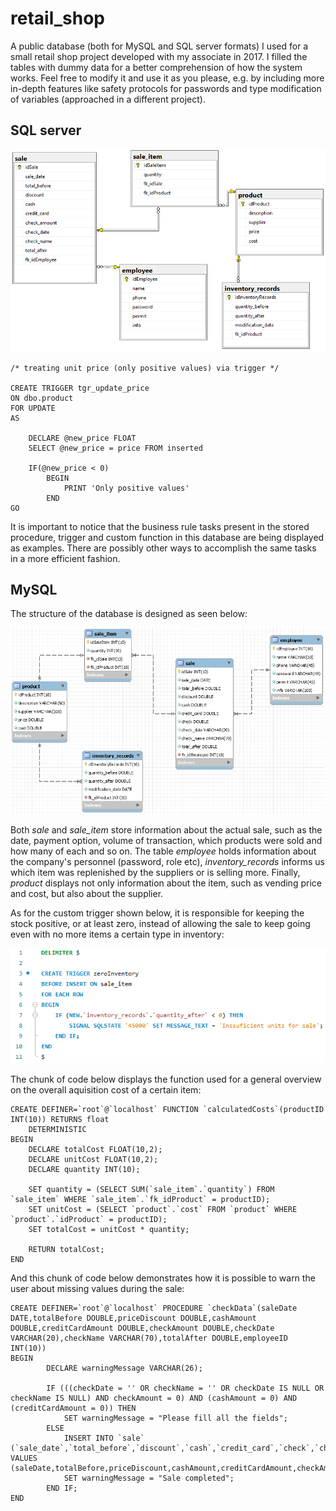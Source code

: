 # retail_shop
A public database (both for MySQL and SQL server formats) I used for a small retail shop project developed with my associate in 2017. I filled the tables with dummy data for a better comprehension of how the system works. Feel free to modify it and use it as you please, e.g. by including more in-depth features like safety protocols for passwords and type modification of variables (approached in a different project).

## SQL server

![sqlserver](https://raw.githubusercontent.com/dallasferraz/retail_shop/master/sqlserverdb.png)

```tsql
/* treating unit price (only positive values) via trigger */

CREATE TRIGGER tgr_update_price
ON dbo.product
FOR UPDATE
AS 

	DECLARE @new_price FLOAT
	SELECT @new_price = price FROM inserted

	IF(@new_price < 0)
		BEGIN
			PRINT 'Only positive values'
		END
GO
```

It is important to notice that the business rule tasks present in the stored procedure, trigger and custom function in this database are being displayed as examples. There are possibly other ways to accomplish the same tasks in a more efficient fashion. 

## MySQL

The structure of the database is designed as seen below:

![retail shop panorama](https://raw.githubusercontent.com/dallasferraz/retail_shop/master/mysqlmodel.png)

Both *sale* and *sale_item* store information about the actual sale, such as the date, payment option, volume of transaction, which products were sold and how many of each and so on. The table *employee* holds information about the company's personnel (password, role etc), *inventory_records* informs us which item was replenished by the suppliers or is selling more. Finally, *product* displays not only information about the item, such as vending price and cost, but also about the supplier.

As for the custom trigger shown below, it is responsible for keeping the stock positive, or at least zero, instead of allowing the sale to keep going even with no more items a certain type in inventory:

![trigger code](https://raw.githubusercontent.com/dallasferraz/retail_shop/master/zeroinventorytrigger.png)

The chunk of code below displays the function used for a general overview on the overall aquisition cost of a certain item:

```mysql
CREATE DEFINER=`root`@`localhost` FUNCTION `calculatedCosts`(productID INT(10)) RETURNS float
    DETERMINISTIC
BEGIN
	DECLARE totalCost FLOAT(10,2);
    DECLARE unitCost FLOAT(10,2);
    DECLARE quantity INT(10);
    
    SET quantity = (SELECT SUM(`sale_item`.`quantity`) FROM `sale_item` WHERE `sale_item`.`fk_idProduct` = productID);
    SET unitCost = (SELECT `product`.`cost` FROM `product` WHERE `product`.`idProduct` = productID);
    SET totalCost = unitCost * quantity;
    
    RETURN totalCost;
END
```

And this chunk of code below demonstrates how it is possible to warn the user about missing values during the sale:

```mysql
CREATE DEFINER=`root`@`localhost` PROCEDURE `checkData`(saleDate DATE,totalBefore DOUBLE,priceDiscount DOUBLE,cashAmount DOUBLE,creditCardAmount DOUBLE,checkAmount DOUBLE,checkDate VARCHAR(20),checkName VARCHAR(70),totalAfter DOUBLE,employeeID INT(10))
BEGIN
        DECLARE warningMessage VARCHAR(26);
		
		IF (((checkDate = '' OR checkName = '' OR checkDate IS NULL OR checkName IS NULL) AND checkAmount = 0) AND (cashAmount = 0) AND (creditCardAmount = 0)) THEN
			SET warningMessage = "Please fill all the fields";
		ELSE
			INSERT INTO `sale` (`sale_date`,`total_before`,`discount`,`cash`,`credit_card`,`check`,`check_date`,`check_name`,`total_after`,`fk_idEmployee`) VALUES (saleDate,totalBefore,priceDiscount,cashAmount,creditCardAmount,checkAmount,checkDate,checkName,totalAfter,employeeID);
			SET warningMessage = "Sale completed";
		END IF;
END
```